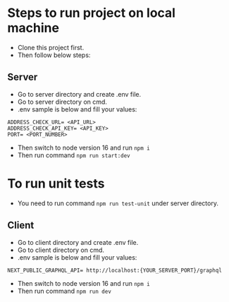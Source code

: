 # Steps to run project on local machine
* Clone this project first.
* Then follow below steps:

## Server
* Go to server directory and create .env file.
* Go to server directory on cmd.
* .env sample is below and fill your values:
```
ADDRESS_CHECK_URL= <API_URL>
ADDRESS_CHECK_API_KEY= <API_KEY>
PORT= <PORT_NUMBER>
```
* Then switch to node version 16 and run `npm i`
* Then run command `npm run start:dev`

# To run unit tests
* You need to run command `npm run test-unit` under server directory.

## Client
* Go to client directory and create .env file.
* Go to client directory on cmd.
* .env sample is below and fill your values:
```
NEXT_PUBLIC_GRAPHQL_API= http://localhost:{YOUR_SERVER_PORT}/graphql
```
* Then switch to node version 16 and run `npm i`
* Then run command `npm run dev`